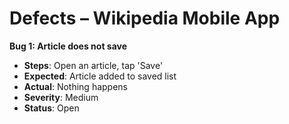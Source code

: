 # Defects – Wikipedia Mobile App

**Bug 1: Article does not save**  
- **Steps**: Open an article, tap 'Save'  
- **Expected**: Article added to saved list  
- **Actual**: Nothing happens  
- **Severity**: Medium  
- **Status**: Open
